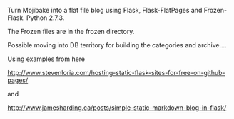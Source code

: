 Turn Mojibake into a flat file blog using Flask, Flask-FlatPages and Frozen-Flask. Python 2.7.3.

The Frozen files are in the frozen directory.

Possible moving into DB territory for building the categories and archive....


Using examples from here

http://www.stevenloria.com/hosting-static-flask-sites-for-free-on-github-pages/

and

http://www.jamesharding.ca/posts/simple-static-markdown-blog-in-flask/
